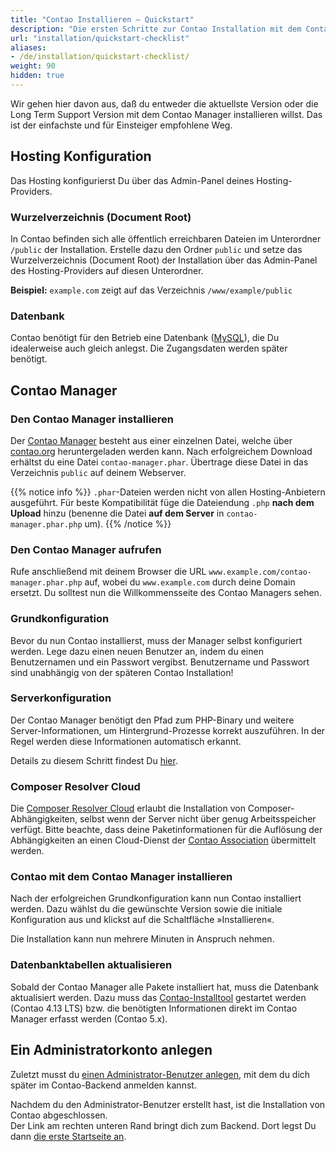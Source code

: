 ```yaml
---
title: "Contao Installieren – Quickstart"
description: "Die ersten Schritte zur Contao Installation mit dem Contao Manager."
url: "installation/quickstart-checklist"
aliases:
- /de/installation/quickstart-checklist/
weight: 90
hidden: true
---
```


Wir gehen hier davon aus, daß du entweder die aktuellste Version oder die Long Term Support Version mit dem Contao Manager 
installieren willst. Das ist der einfachste und für Einsteiger empfohlene Weg.

## Hosting Konfiguration

Das Hosting konfigurierst Du über das Admin-Panel deines Hosting-Providers.

### Wurzelverzeichnis (Document Root)

In Contao befinden sich alle öffentlich erreichbaren Dateien im Unterordner `/public` der Installation. Erstelle
dazu den Ordner `public` und setze das Wurzelverzeichnis (Document Root) der Installation über das Admin-Panel
des Hosting-Providers auf diesen Unterordner.

**Beispiel:** `example.com` zeigt auf das Verzeichnis `/www/example/public`

### Datenbank

Contao benötigt für den Betrieb eine Datenbank 
([MySQL](../../installation/systemvoraussetzungen/#mysql-mindestanforderungen)), die Du idealerweise auch gleich 
anlegst. Die Zugangsdaten werden später benötigt.


## Contao Manager 

### Den Contao Manager installieren

Der [Contao Manager](../../installation/contao-manager/) besteht aus einer einzelnen Datei, welche über 
[contao.org](https://contao.org/de/download.html) heruntergeladen werden kann. Nach erfolgreichem Download erhältst 
du eine Datei `contao-manager.phar`. Übertrage diese Datei in das Verzeichnis `public` auf deinem Webserver.

{{% notice info %}}
`.phar`-Dateien werden nicht von allen Hosting-Anbietern ausgeführt. Für beste Kompatibilität füge die
Dateiendung `.php` **nach dem Upload** hinzu (benenne die Datei **auf dem Server** in `contao-manager.phar.php` um).
{{% /notice %}}

### Den Contao Manager aufrufen

Rufe anschließend mit deinem Browser die URL `www.example.com/contao-manager.phar.php` auf, wobei du `www.example.com`
durch deine Domain ersetzt. Du solltest nun die Willkommensseite des Contao Managers sehen.

### Grundkonfiguration

Bevor du nun Contao installierst, muss der Manager selbst konfiguriert werden. Lege dazu einen neuen Benutzer an, indem
du einen Benutzernamen und ein Passwort vergibst. Benutzername und Passwort sind unabhängig von der späteren Contao Installation!


### Serverkonfiguration

Der Contao Manager benötigt den Pfad zum PHP-Binary und weitere Server-Informationen, um Hintergrund-Prozesse korrekt
auszuführen. In der Regel werden diese Informationen automatisch erkannt.

Details zu diesem Schritt findest Du [hier](../contao-manager/#serverkonfiguration).

### Composer Resolver Cloud

Die [Composer Resolver Cloud](https://composer-resolver.cloud/) erlaubt die Installation von Composer-Abhängigkeiten,
selbst wenn der Server nicht über genug Arbeitsspeicher verfügt. Bitte beachte, dass deine Paketinformationen für die
Auflösung der Abhängigkeiten an einen Cloud-Dienst der [Contao Association](https://association.contao.org/)
übermittelt werden.

### Contao mit dem Contao Manager installieren

Nach der erfolgreichen Grundkonfiguration kann nun Contao installiert werden. Dazu wählst du die gewünschte Version
sowie die initiale Konfiguration aus und klickst auf die Schaltfläche »Installieren«.

Die Installation kann nun mehrere Minuten in Anspruch nehmen.


### Datenbanktabellen aktualisieren

Sobald der Contao Manager alle Pakete installiert hat, muss die Datenbank aktualisiert werden. Dazu 
muss das [Contao-Installtool](../contao-installtool/) gestartet werden (Contao 4.13 LTS) bzw. die benötigten Informationen 
direkt im Contao Manager erfasst werden (Contao 5.x). 


## Ein Administratorkonto anlegen

Zuletzt musst du [einen Administrator-Benutzer anlegen](../contao-installtool/#ein-administratorkonto-anlegen), mit dem du dich später im Contao-Backend anmelden kannst.

Nachdem du den Administrator-Benutzer erstellt hast, ist die Installation von Contao abgeschlossen.  
Der Link am rechten unteren Rand bringt dich zum Backend. Dort legst Du dann
[die erste Startseite an](../../anleitungen/die-erste-startseite/).
